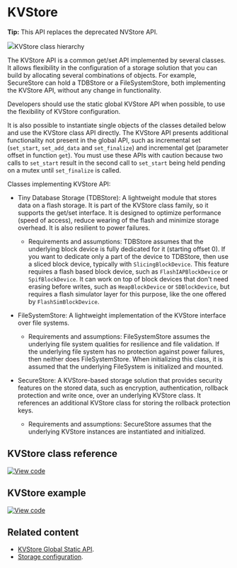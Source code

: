 # KVStore

<span class="tips">**Tip:** This API replaces the deprecated NVStore API.</span>

<span class="images">![](http://os.mbed.com/docs/v6.4/mbed-os-api-doxy/classmbed_1_1_k_v_store.png)<span>KVStore class hierarchy</span></span>

The KVStore API is a common get/set API implemented by several classes. It allows flexibility in the configuration of a storage solution that you can build by allocating several combinations of objects. For example, SecureStore can hold a TDBStore or a FileSystemStore, both implementing the KVStore API, without any change in functionality.

Developers should use the static global KVStore API when possible, to use the flexibility of KVStore configuration.

It is also possible to instantiate single objects of the classes detailed below and use the KVStore class API directly. The KVStore API presents additional functionality not present in the global API, such as incremental set (`set_start`, `set_add_data` and `set_finalize`) and incremental get (parameter offset in function `get`). You must use these APIs with caution because two calls to `set_start` result in the second call to `set_start` being held pending on a mutex until `set_finalize` is called.

Classes implementing KVStore API:

- Tiny Database Storage (TDBStore): A lightweight module that stores data on a flash storage. It is part of the KVStore class family, so it supports the get/set interface. It is designed to optimize performance (speed of access), reduce wearing of the flash and minimize storage overhead. It is also resilient to power failures.

   - Requirements and assumptions: TDBStore assumes that the underlying block device is fully dedicated for it (starting offset 0). If you want to dedicate only a part of the device to TDBStore, then use a sliced block device, typically with `SlicingBlockDevice`. This feature requires a flash based block device, such as `FlashIAPBlockDevice` or `SpifBlockDevice`. It can work on top of block devices that don't need erasing before writes, such as `HeapBlockDevice` or `SDBlockDevice`, but requires a flash simulator layer for this purpose, like the one offered by `FlashSimBlockDevice`.

- FileSystemStore: A lightweight implementation of the KVStore interface over file systems.

   - Requirements and assumptions: FileSystemStore assumes the underlying file system qualities for resilience and file validation. If the underlying file system has no protection against power failures, then neither does FileSystemStore. When initializing this class, it is assumed that the underlying FileSystem is initialized and mounted.

- SecureStore: A KVStore-based storage solution that provides security features on the stored data, such as encryption, authentication, rollback protection and write once, over an underlying KVStore class. It references an additional KVStore class for storing the rollback protection keys.

   - Requirements and assumptions: SecureStore assumes that the underlying KVStore instances are instantiated and initialized.

## KVStore class reference

[![View code](https://www.mbed.com/embed/?type=library)](https://os.mbed.com/docs/mbed-os/v6.4/mbed-os-api-doxy/classmbed_1_1_k_v_store.html)

## KVStore example

[![View code](https://www.mbed.com/embed/?url=https://github.com/ARMmbed/mbed-os-example-kvstore)](https://github.com/ARMmbed/mbed-os-example-kvstore/blob/mbed-os-6.4.0/main.cpp)

## Related content

- [KVStore Global Static API](static-global-api.html).
- [Storage configuration](../apis/data-storage.html).

